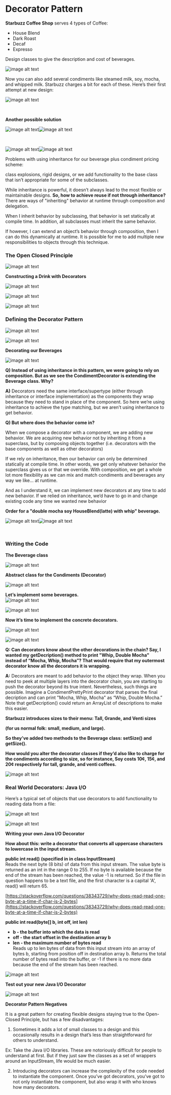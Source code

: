 # Decorator Pattern  

**Starbuzz Coffee Shop** serves 4 types of Coffee:
- House Blend  
- Dark Roast		  
- Decaf		  
- Expresso  

Design classes to give the description and cost of beverages.

![image alt text](image_0.png)

Now you can also add several condiments like steamed milk, soy, mocha, and whipped milk. Starbuzz charges a bit for each of these. Here’s their first attempt at new design:

![image alt text](image_1.png)	

<br>

**Another possible solution**

![image alt text](image_2.png)![image alt text](image_3.png)  

<br>

![image alt text](image_4.png)![image alt text](image_5.png)

Problems with using inheritance for our beverage plus condiment pricing scheme:

class explosions, rigid designs, or we add functionality to the base class that isn’t appropriate for some of the subclasses. 

While inheritance is powerful, it doesn’t always lead to the most flexible or maintainable designs. **So, how to achieve reuse if not through inheritance?** There are ways of "inheriting" behavior at runtime through composition and delegation. 

When I inherit behavior by subclassing, that behavior is set statically at compile time. In addition, all subclasses must inherit the same behavior.

If however, I can extend an object’s behavior through composition, then I can do this dynamically at runtime. It is possible for me to add multiple new responsibilities to objects through this technique.

### The Open Closed Principle

![image alt text](image_6_0.png)

**Constructing a Drink with Decorators**

![image alt text](image_6.png)

![image alt text](image_7.png)

![image alt text](image_8.png)

### Defining the Decorator Pattern

![image alt text](image_9.png)

![image alt text](image_10.png)

**Decorating our Beverages**

![image alt text](image_11.png)

**Q) Instead of using inheritance in this pattern, we were going to rely on composition. But as we see the CondimentDecorator is extending the Beverage class. Why?**

**A)** Decorators need the same interface/supertype (either through inheritance or interface implementation) as the components they wrap because they need to stand in place of the component. So here we’re using inheritance to achieve the type matching, but we aren’t using inheritance to get behavior.

**Q) But where does the behavior come in?**

When we compose a decorator with a component, we are adding new behavior. We are acquiring new behavior not by inheriting it from a superclass, but by composing objects together (i.e. decorators with the base components as well as other decorators)

If we rely on inheritance, then our behavior can only be determined statically at compile time. In other words, we get only whatever behavior the superclass gives us or that we override. With composition, we get a whole lot more flexibility as we can mix and match condiments and beverages any way we like... at runtime.

And as I understand it, we can implement new decorators at any time to add new behavior. If we relied on inheritance, we’d have to go in and change existing code any time we wanted new behavior

**Order for a "double mocha soy HouseBlend(latte) with whip" beverage.**

![image alt text](image_12.png)![image alt text](image_13.png)

<br>

### Writing the Code

**The Beverage class**

![image alt text](image_14.png)  

**Abstract class for the Condiments (Decorator)**  

![image alt text](image_15.png)  

**Let’s implement some beverages.**  
![image alt text](image_16.png)

![image alt text](image_17.png)

**Now it’s time to implement the concrete decorators.**

![image alt text](image_18.png)

![image alt text](image_19.png)

**Q: Can decorators know about the other decorations in the chain? Say, I wanted my getDecription() method to print "Whip, Double Mocha" instead of “Mocha, Whip, Mocha”? That would require that my outermost decorator know all the decorators it is wrapping.**

**A:** Decorators are meant to add behavior to the object they wrap. When you need to peek at multiple layers into the decorator chain, you are starting to push the decorator beyond its true intent. Nevertheless, such things are possible. Imagine a CondimentPrettyPrint decorator that parses the final decription and can print "Mocha, Whip, Mocha" as “Whip, Double Mocha.” Note that getDecription() could return an ArrayList of descriptions to make this easier.

**Starbuzz introduces sizes to their menu: Tall, Grande, and Venti sizes**

**(for us normal folk: small, medium, and large).**

**So they’ve added two methods to the Beverage class: setSize() and getSize().**

**How would you alter the decorator classes if they’d also like to charge for the condiments according to size, so for instance, Soy costs 10¢, 15¢, and 20¢ respectively for tall, grande, and venti coffees.**

![image alt text](image_20.png)

### Real World Decorators: Java I/O

Here’s a typical set of objects that use decorators to add functionality to reading data from a file:

![image alt text](image_21.png)

![image alt text](image_22.png)

**Writing your own Java I/O Decorator**

**How about this: write a decorator that converts all uppercase characters to lowercase in the input stream.**

**public int read()**
**(specified in in class InputStream)**  
Reads the next byte (8 bits) of data from this input stream. The value byte is returned as an int in the range 0 to 255. If no byte is available because the end of the stream has been reached, the value -1 is returned.
So if the file in question happens to be a text file, and the first character is a capital 'A', read() will return 65.

[https://stackoverflow.com/questions/38343729/why-does-read-read-one-byte-at-a-time-if-char-is-2-bytes](https://stackoverflow.com/questions/38343729/why-does-read-read-one-byte-at-a-time-if-char-is-2-bytes)

**public int read(byte[] b, int off, int len)**
- **b - the buffer into which the data is read**
- **off - the start offset in the destination array b**
- **len - the maximum number of bytes read**  
Reads up to len bytes of data from this input stream into an array of bytes b, starting from position off in destination array b. 
Returns the total number of bytes read into the buffer, or -1 if there is no more data because the end of the stream has been reached.

![image alt text](image_23.png)

**Test out your new Java I/O Decorator**

![image alt text](image_24.png)

**Decorator Pattern Negatives**

It is a great pattern for creating flexible designs staying true to the Open-Closed Principle, but has a few disadvantages:

1. Sometimes it adds a lot of small classes to a design and this occasionally results in a design that’s less than straightforward for others to understand. 

Ex: Take the Java I/O libraries. These are notoriously difficult for people to understand at first. But if they just saw the classes as a set of wrappers around an InputStream, life would be much easier. 

2. Introducing decorators can increase the complexity of the code needed to instantiate the component. Once you’ve got decorators, you’ve got to not only instantiate the component, but also wrap it with who knows how many decorators. 


